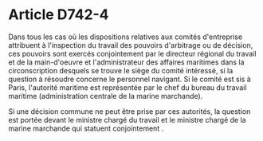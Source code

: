 # Article D742-4

Dans tous les cas où les dispositions relatives aux comités d'entreprise attribuent à l'inspection du travail des pouvoirs d'arbitrage ou de décision, ces pouvoirs sont exercés conjointement par le directeur régional du travail et de la main-d'oeuvre et l'administrateur des affaires maritimes dans la circonscription desquels se trouve le siège du comité intéressé, si la question à résoudre concerne le personnel navigant. Si le comité est sis à Paris, l'autorité maritime est représentée par le chef du bureau du travail maritime (administration centrale de la marine marchande).

Si une décision commune ne peut être prise par ces autorités, la question est portée devant le ministre chargé du travail et le ministre chargé de la marine marchande qui statuent conjointement .